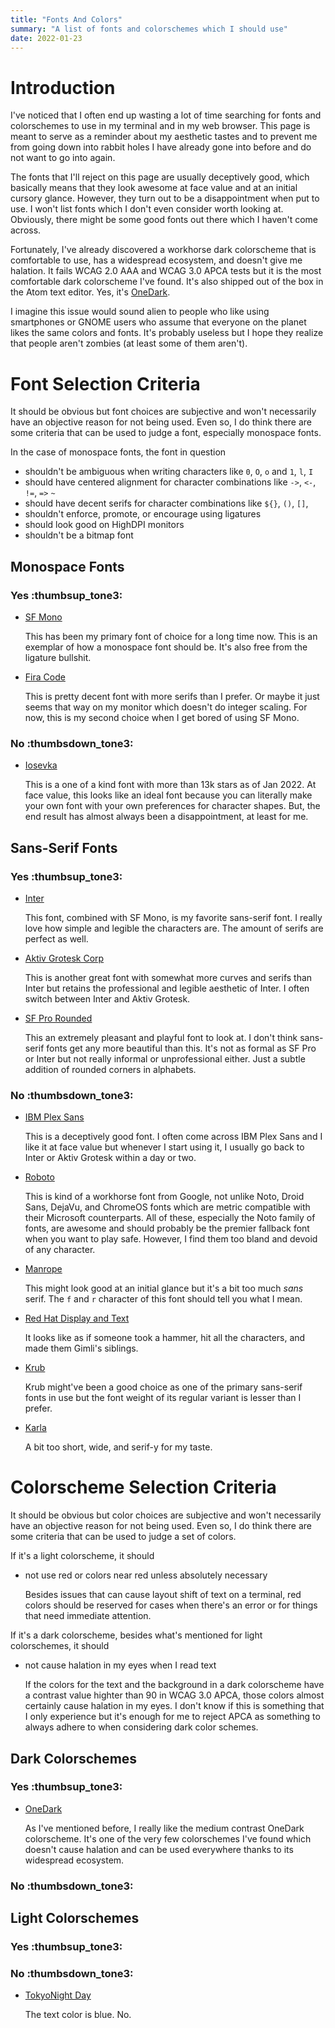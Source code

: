 ```yaml
---
title: "Fonts And Colors"
summary: "A list of fonts and colorschemes which I should use"
date: 2022-01-23
---
```


# Introduction

I've noticed that I often end up wasting a lot of time searching for fonts and colorschemes to use
in my terminal and in my web browser. This page is meant to serve as a reminder about my aesthetic
tastes and to prevent me from going down into rabbit holes I have already gone into before and do
not want to go into again.

The fonts that I'll reject on this page are usually deceptively good, which basically means that
they look awesome at face value and at an initial cursory glance. However, they turn out to be a
disappointment when put to use. I won't list fonts which I don't even consider worth looking at.
Obviously, there might be some good fonts out there which I haven't come across.

Fortunately, I've already discovered a workhorse dark colorscheme that is comfortable to use, has a
widespread ecosystem, and doesn't give me halation. It fails WCAG 2.0 AAA and WCAG 3.0 APCA tests
but it is the most comfortable dark colorscheme I've found. It's also shipped out of the box in the
Atom text editor. Yes, it's [OneDark][12].

I imagine this issue would sound alien to people who like using smartphones or GNOME users who
assume that everyone on the planet likes the same colors and fonts. It's probably useless but I hope
they realize that people aren't zombies (at least some of them aren't).

# Font Selection Criteria

It should be obvious but font choices are subjective and won't necessarily have an objective reason
for not being used. Even so, I do think there are some criteria that can be used to judge a font,
especially monospace fonts.

In the case of monospace fonts, the font in question

- shouldn't be ambiguous when writing characters like `0`, `O`, `o` and `1`, `l`, `I`
- should have centered alignment for character combinations like `->`, `<-`, `!=`, `=>`  `~`
- should have decent serifs for character combinations like `${}`, `()`, `[]`,
- shouldn't enforce, promote, or encourage using ligatures
- should look good on HighDPI monitors
- shouldn't be a bitmap font

## Monospace Fonts

### Yes :thumbsup_tone3:

- [SF Mono][1]

    This has been my primary font of choice for a long time now. This is an exemplar of how a
    monospace font should be. It's also free from the ligature bullshit.

- [Fira Code][2]

    This is pretty decent font with more serifs than I prefer. Or maybe it just seems that way on my
    monitor which doesn't do integer scaling. For now, this is my second choice when I get bored of
    using SF Mono.

### No :thumbsdown_tone3:

- [Iosevka][2]

    This is a one of a kind font with more than 13k stars as of Jan 2022. At face value, this looks
    like an ideal font because you can literally make your own font with your own preferences for
    character shapes. But, the end result has almost always been a disappointment, at least for me.

## Sans-Serif Fonts

### Yes :thumbsup_tone3:

- [Inter][3]

    This font, combined with SF Mono, is my favorite sans-serif font. I really love how simple and
    legible the characters are. The amount of serifs are perfect as well.

- [Aktiv Grotesk Corp][4]

    This is another great font with somewhat more curves and serifs than Inter but retains the
    professional and legible aesthetic of Inter. I often switch between Inter and Aktiv Grotesk.

- [SF Pro Rounded][11]

    This an extremely pleasant and playful font to look at. I don't think sans-serif fonts get any
    more beautiful than this. It's not as formal as SF Pro or Inter but not really informal or
    unprofessional either. Just a subtle addition of rounded corners in alphabets.

### No :thumbsdown_tone3:

- [IBM Plex Sans][5]

    This is a deceptively good font. I often come across IBM Plex Sans and I like it at face value
    but whenever I start using it, I usually go back to Inter or Aktiv Grotesk within a day or two.

- [Roboto][6]

    This is kind of a workhorse font from Google, not unlike Noto, Droid Sans, DejaVu, and ChromeOS
    fonts which are metric compatible with their Microsoft counterparts. All of these, especially
    the Noto family of fonts, are awesome and should probably be the premier fallback font when you
    want to play safe. However, I find them too bland and devoid of any character.

- [Manrope][7]

    This might look good at an initial glance but it's a bit too much *sans* serif. The `f` and `r`
    character of this font should tell you what I mean.

- [Red Hat Display and Text][8]

    It looks like as if someone took a hammer, hit all the characters, and made them Gimli's
    siblings.

- [Krub][9]

    Krub might've been a good choice as one of the primary sans-serif fonts in use but the font
    weight of its regular variant is lesser than I prefer.

- [Karla][10]

    A bit too short, wide, and serif-y for my taste.

# Colorscheme Selection Criteria

It should be obvious but color choices are subjective and won't necessarily have an objective reason
for not being used. Even so, I do think there are some criteria that can be used to judge a set of
colors.

If it's a light colorscheme, it should

- not use red or colors near red unless absolutely necessary

    Besides issues that can cause layout shift of text on a terminal, red colors should be reserved
    for cases when there's an error or for things that need immediate attention.

If it's a dark colorscheme, besides what's mentioned for light colorschemes, it should

- not cause halation in my eyes when I read text

    If the colors for the text and the background in a dark colorscheme have a contrast value
    highter than 90 in WCAG 3.0 APCA, those colors almost certainly cause halation in my eyes. I
    don't know if this is something that I only experience but it's enough for me to reject APCA as
    something to always adhere to when considering dark color schemes.

## Dark Colorschemes

### Yes :thumbsup_tone3:

- [OneDark][12]

    As I've mentioned before, I really like the medium contrast OneDark colorscheme. It's one of the
    very few colorschemes I've found which doesn't cause halation and can be used everywhere thanks
    to its widespread ecosystem.

### No :thumbsdown_tone3:

## Light Colorschemes

### Yes :thumbsup_tone3:

### No :thumbsdown_tone3:

- [TokyoNight Day][13]

    The text color is blue. No.

[1]: https://developer.apple.com/fonts/
[2]: https://github.com/be5invis/iosevka
[3]: https://rsms.me/inter/
[4]: https://fonts.adobe.com/fonts/aktiv-grotesk
[5]: https://www.ibm.com/plex/
[6]: https://fonts.google.com/specimen/Roboto
[7]: https://github.com/sharanda/manrope
[8]: https://www.redhat.com/en/about/brand/standards/typography
[9]: https://github.com/cadsondemak/Krub
[10]: https://github.com/googlefonts/karla
[11]: https://developer.apple.com/fonts/
[12]: https://github.com/atom/atom/tree/master/packages/one-dark-syntax
[13]: https://github.com/folke/tokyonight.nvim
